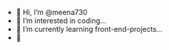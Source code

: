 - 👋 Hi, I’m @meena730
- 👀 I’m interested in coding...
- 🌱 I’m currently learning front-end-projects...
- 💞️
<!---
meena730/meena730 is a ✨ special ✨ repository because its `README.md` (this file) appears on your GitHub profile.
You can click the Preview link to take a look at your changes.
--->
